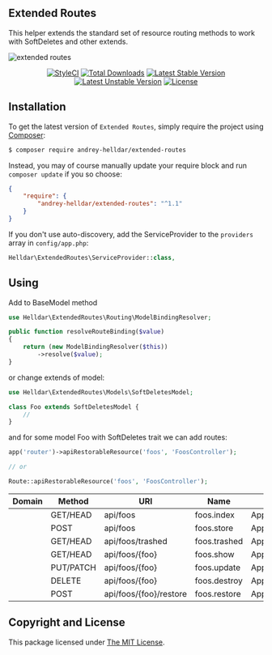 ## Extended Routes

This helper extends the standard set of resource routing methods to work with SoftDeletes and other extends.

![extended routes](https://user-images.githubusercontent.com/10347617/42057776-0d4ad46a-7b27-11e8-88c9-36248498818c.png)

<p align="center">
    <a href="https://styleci.io/repos/138897572"><img src="https://styleci.io/repos/138897572/shield" alt="StyleCI" /></a>
    <a href="https://packagist.org/packages/andrey-helldar/extended-routes"><img src="https://img.shields.io/packagist/dt/andrey-helldar/extended-routes.svg?style=flat-square" alt="Total Downloads" /></a>
    <a href="https://packagist.org/packages/andrey-helldar/extended-routes"><img src="https://poser.pugx.org/andrey-helldar/extended-routes/v/stable?format=flat-square" alt="Latest Stable Version" /></a>
    <a href="https://packagist.org/packages/andrey-helldar/extended-routes"><img src="https://poser.pugx.org/andrey-helldar/extended-routes/v/unstable?format=flat-square" alt="Latest Unstable Version" /></a>
    <a href="LICENSE"><img src="https://poser.pugx.org/andrey-helldar/extended-routes/license?format=flat-square" alt="License" /></a>
</p>


## Installation

To get the latest version of `Extended Routes`, simply require the project using [Composer](https://getcomposer.org):

```bash
$ composer require andrey-helldar/extended-routes
```

Instead, you may of course manually update your require block and run `composer update` if you so choose:

```json
{
    "require": {
        "andrey-helldar/extended-routes": "^1.1"
    }
}
```

If you don't use auto-discovery, add the ServiceProvider to the `providers` array in `config/app.php`:
```php
Helldar\ExtendedRoutes\ServiceProvider::class,
```


## Using

Add to BaseModel method

```php
use Helldar\ExtendedRoutes\Routing\ModelBindingResolver;

public function resolveRouteBinding($value)
{
    return (new ModelBindingResolver($this))
        ->resolve($value);
}
```

or change extends of model:

```php
use Helldar\ExtendedRoutes\Models\SoftDeletesModel;

class Foo extends SoftDeletesModel {
    //
}
```

and for some model Foo with SoftDeletes trait we can add routes:

```php
app('router')->apiRestorableResource('foos', 'FoosController');

// or

Route::apiRestorableResource('foos', 'FoosController');
```

| Domain | Method | URI | Name | Action | Middleware |
|---|---|---|---|---|---|
| | GET/HEAD  | api/foos               | foos.index   | App\Http\Controllers\FoosController@index     | api        |
| | POST      | api/foos               | foos.store   | App\Http\Controllers\FoosController@store     | api        |
| | GET/HEAD  | api/foos/trashed       | foos.trashed | App\Http\Controllers\FoosController@trashed   | api        |
| | GET/HEAD  | api/foos/{foo}         | foos.show    | App\Http\Controllers\FoosController@show      | api        |
| | PUT/PATCH | api/foos/{foo}         | foos.update  | App\Http\Controllers\FoosController@update    | api        |
| | DELETE    | api/foos/{foo}         | foos.destroy | App\Http\Controllers\FoosController@destroy   | api        |
| | POST      | api/foos/{foo}/restore | foos.restore | App\Http\Controllers\FoosController@restore   | api        |


## Copyright and License

This package licensed under [The MIT License](LICENSE).
